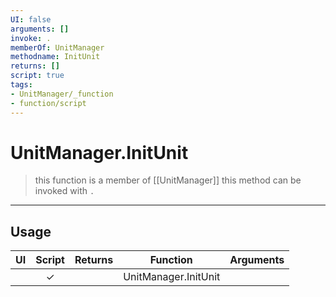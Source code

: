 ```yaml
---
UI: false
arguments: []
invoke: .
memberOf: UnitManager
methodname: InitUnit
returns: []
script: true
tags:
- UnitManager/_function
- function/script
---
```

# UnitManager.InitUnit
> this function is a member of [[UnitManager]]
> this method can be invoked with `.`
-----
## Usage
|  UI | Script | Returns | Function | Arguments |
|:---:|:------:|-------:|:--------:|:---------|
| |✓||UnitManager.InitUnit||
